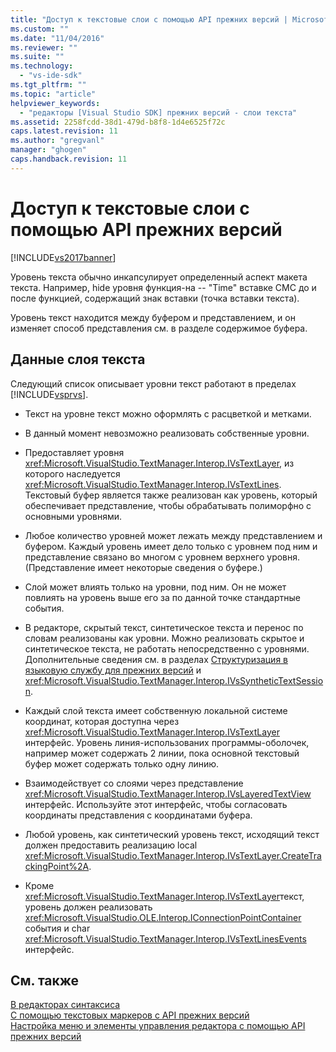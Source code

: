 ```yaml
---
title: "Доступ к текстовые слои с помощью API прежних версий | Microsoft Docs"
ms.custom: ""
ms.date: "11/04/2016"
ms.reviewer: ""
ms.suite: ""
ms.technology: 
  - "vs-ide-sdk"
ms.tgt_pltfrm: ""
ms.topic: "article"
helpviewer_keywords: 
  - "редакторы [Visual Studio SDK] прежних версий - слои текста"
ms.assetid: 2258fcdd-38d1-479d-b8f8-1d4e6525f72c
caps.latest.revision: 11
ms.author: "gregvanl"
manager: "ghogen"
caps.handback.revision: 11
---
```

# Доступ к текстовые слои с помощью API прежних версий
[!INCLUDE[vs2017banner](../code-quality/includes/vs2017banner.md)]

Уровень текста обычно инкапсулирует определенный аспект макета текста.  Например, hide уровня функция\-на \-\- "Time" вставке СМС до и после функцией, содержащий знак вставки \(точка вставки текста\).  
  
 Уровень текст находится между буфером и представлением, и он изменяет способ представления см. в разделе содержимое буфера.  
  
## Данные слоя текста  
 Следующий список описывает уровни текст работают в пределах [!INCLUDE[vsprvs](../code-quality/includes/vsprvs_md.md)].  
  
-   Текст на уровне текст можно оформлять с расцветкой и метками.  
  
-   В данный момент невозможно реализовать собственные уровни.  
  
-   Предоставляет уровня <xref:Microsoft.VisualStudio.TextManager.Interop.IVsTextLayer>, из которого наследуется  <xref:Microsoft.VisualStudio.TextManager.Interop.IVsTextLines>.  Текстовый буфер является также реализован как уровень, который обеспечивает представление, чтобы обрабатывать полиморфно с основными уровнями.  
  
-   Любое количество уровней может лежать между представлением и буфером.  Каждый уровень имеет дело только с уровнем под ним и представление связано во многом с уровнем верхнего уровня.  \(Представление имеет некоторые сведения о буфере.\)  
  
-   Слой может влиять только на уровни, под ним.  Он не может повлиять на уровень выше его за по данной точке стандартные события.  
  
-   В редакторе, скрытый текст, синтетическое текста и перенос по словам реализованы как уровни.  Можно реализовать скрытое и синтетическое текста, не работать непосредственно с уровнями.  Дополнительные сведения см. в разделах [Структуризация в языковую службу для прежних версий](../extensibility/internals/outlining-in-a-legacy-language-service.md) и <xref:Microsoft.VisualStudio.TextManager.Interop.IVsSyntheticTextSession>.  
  
-   Каждый слой текста имеет собственную локальной системе координат, которая доступна через <xref:Microsoft.VisualStudio.TextManager.Interop.IVsTextLayer> интерфейс.  Уровень линия\-использованих программы\-оболочек, например может содержать 2 линии, пока основной текстовый буфер может содержать только одну линию.  
  
-   Взаимодействует со слоями через представление <xref:Microsoft.VisualStudio.TextManager.Interop.IVsLayeredTextView> интерфейс.  Используйте этот интерфейс, чтобы согласовать координаты представления с координатами буфера.  
  
-   Любой уровень, как синтетический уровень текст, исходящий текст должен предоставить реализацию local <xref:Microsoft.VisualStudio.TextManager.Interop.IVsTextLayer.CreateTrackingPoint%2A>.  
  
-   Кроме <xref:Microsoft.VisualStudio.TextManager.Interop.IVsTextLayer>текст, уровень должен реализовать  <xref:Microsoft.VisualStudio.OLE.Interop.IConnectionPointContainer> события и char  <xref:Microsoft.VisualStudio.TextManager.Interop.IVsTextLinesEvents> интерфейс.  
  
## См. также  
 [В редакторах синтаксиса](../extensibility/syntax-coloring-in-custom-editors.md)   
 [С помощью текстовых маркеров с API прежних версий](../extensibility/using-text-markers-with-the-legacy-api.md)   
 [Настройка меню и элементы управления редактора с помощью API прежних версий](../extensibility/customizing-editor-controls-and-menus-by-using-the-legacy-api.md)